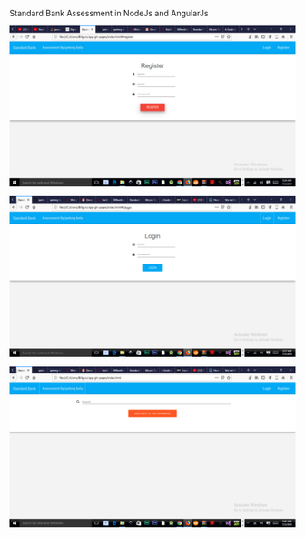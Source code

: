 
Standard Bank Assessment in NodeJs and AngularJs

![alt text](https://github.com/ipeleng-bela/ipeleng-bela.github.io/blob/master/images/Standardbank1.jpg)

![alt text](https://github.com/ipeleng-bela/ipeleng-bela.github.io/blob/master/images/stanardbanklogin.jpg)


![alt text](https://github.com/ipeleng-bela/ipeleng-bela.github.io/blob/master/images/StandarbakIndex.jpg)

